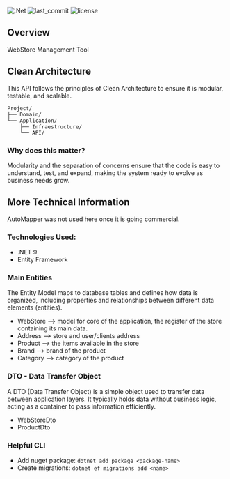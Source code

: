 ![.Net](http://img.shields.io/badge/-9-008999?style=flat-square&logo=.net&logoColor=ffffff) ![last_commit](https://img.shields.io/github/last-commit/anthueeccel/webstore) ![license](https://img.shields.io/github/license/anthueeccel/webstore)

## Overview
WebStore Management Tool

## Clean Architecture
This API follows the principles of Clean Architecture to ensure it is modular, testable, and scalable.

```
Project/
├── Domain/
└── Application/
    ├── Infraestructure/
    └── API/
```

### Why does this matter?
Modularity and the separation of concerns ensure that the code is easy to understand, test, and expand, making the system ready to evolve as business needs grow.

## More Technical Information
AutoMapper was not used here once it is going commercial. 

### Technologies Used:
* .NET 9
* Entity Framework

### Main Entities
The Entity Model maps to database tables and defines how data is organized, including properties and relationships between different data elements (entities).
* WebStore --> model for core of the application, the register of the store containing its main data. 
* Address --> store and user/clients address
* Product --> the items available in the store
* Brand --> brand of the product
* Category --> category of the product

### DTO - Data Transfer Object
A DTO (Data Transfer Object) is a simple object used to transfer data between application layers. It typically holds data without business logic, acting as a container to pass information efficiently.
* WebStoreDto
* ProductDto

### Helpful CLI
* Add nuget package: `dotnet add package <package-name>`
* Create migrations: `dotnet ef migrations add <name>`